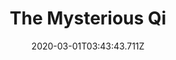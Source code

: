 ---
templateKey: blog-post
featuredpost: false
date: 2020-03-01T03:43:43.711Z
featuredimage: /img/quest_bg2.png
imgBg: quest_bg2
title: The Mysterious Qi
description: Within a secret lock-box you found a note with peculiar instructions. It's signed by a 'Mr. Qi'.
reward: The Mysterious Qi 2
tags:
  - Battery Pack
  - Tunnel
  - Bus Stop
  - Rainbow Shell
  - train platform
---